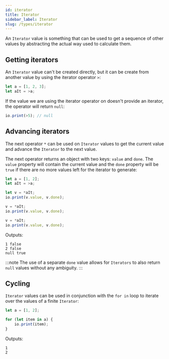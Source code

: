 ```yaml
---
id: iterator
title: Iterator
sidebar_label: Iterator
slug: /types/iterator
---
```


An `Iterator` value is something that can be used to get a sequence of other values by abstracting the actual way used to calculate them.

## Getting iterators

An `Iterator` value can't be created directly, but it can be create from another value by using the iterator operator `>`:

```js
let a = [1, 2, 3];
let aIt = >a;
```

If the value we are using the iterator operator on doesn't provide an iterator, the operator will return `null`:

```js
io.print(>5); // null
```

## Advancing iterators

The next operator `*` can be used on `Iterator` values to get the current value and advance the `Iterator` to the next value.

The next operator returns an object with two keys: `value` and `done`. The `value` property will contain the current value and the `done` property will be `true` if there are no more values left for the iterator to generate:

```js
let a = [1, 2];
let aIt = >a;

let v = *aIt;
io.print(v.value, v.done);

v = *aIt;
io.print(v.value, v.done);

v = *aIt;
io.print(v.value, v.done);
```

Outputs:

```
1 false
2 false
null true
```

:::note
The use of a separate `done` value allows for `Iterators` to also return `null` values without any ambiguity.
:::

## Cycling

`Iterator` values can be used in conjunction with the `for in` loop to iterate over the values of a finite `Iterator`:

```js
let a = [1, 2];

for (let item in a) {
    io.print(item);
}
```

Outputs:
```
1
2
```